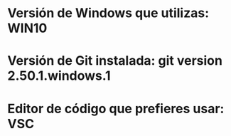 # Versión de Windows que utilizas: WIN10 
# Versión de Git instalada: git version 2.50.1.windows.1
# Editor de código que prefieres usar: VSC
